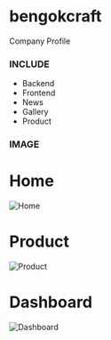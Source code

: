 # bengokcraft
 Company Profile 

 
### INCLUDE ###
- Backend
- Frontend
- News
- Gallery
- Product


### IMAGE ###

# Home #
![Home](https://lh3.googleusercontent.com/akXzATJTD_qtvbLjVP3LLAEBsxmlM9el_5YpP4gVDwFqYxbnT6c19KKqV6fDV-nMYGAsUdlmCJabS0MSQeiNuezKTnAJ82S_yBwf9CEIPHANbk8-BTT_Wi_kb60LixhtR1J4x2LRGCV49mMCkXDNuuZQQrstNANSDCPzdpx6fBdjJjmgsqq_tsLBgL6T087FZDNyQxcyNT8agqsZ2GVLupRhae5pn9G1oXXtP-M9rJpvvGm-rith9zrOWfxNaRT_92vgXg--6f4Ctr5AY71agycQQqg1K-Pl6O2pb-7277me6IdgN_zUz3dxayUvKVTJFZrK1VRRf9mgTSglFjYkxbgrsXAs501GwYEI3QjM11TgFThS1flYirCdRWnzffiL00B__fJUN_hSjTOEPbyiOc5j8GNCmB4BGZO1FULpnoUY4Cw6G2bonFxodKEd3Rez8sDDB-L7xRUuu5GXLnyYoevfUxK1to_LCmoDuJmZxGTL2A0WXRpFsSGjyyM-JZ-Vrt6kDGkWIdY2pFnz1SbWxT2q5P3QjmlRzy3ZBb9lNEePBmk1ycMt8lD6O3mBei98hdqeL0QkFwAhcnRyqS_5UoN7I3ESX7iXZ9EAXj0ArxnxqZtGGxLypo6KHYcJDz35pFbZj3SXBeaj-8eMElf83kQqIrwiiY6xBaDt-ylha2JLVTUr7DZ2zOYNq1Ac0Q=w1346-h598-no?authuser=0)

# Product #
![Product](https://lh3.googleusercontent.com/QSwU6JxXj1xQVeOhP6ndYzCtRhqdMYLDm_9X_MMom2B3eH0w1-h6Im4TOPeOQgJsBMy8kg328A6Grmtn80s1v_n1AioNVnxXJHoU42jsF09hlb6nZIakoLsQe8fwPxjB3gnsP0Zit9Kb-dPuiEohmMtpSwcfI8fohKnZvWcxmWbCClXnOonMpt-XRBady7vNr86EenD6dF7B7ZWQAwZWUpeE8PKgvh3AItsJt42cpYM9zsuFLMwl9SBySGTVd3UBjP5bfKjA80uj9YUvXyor4lh0qtSjzWn-ndPlNkqwA9ws2Kx8P71tVmw_VtNSD-CQDgrXUZsRw5I53wo7vL45a0vIf2S1T2xNyHo1hTSLQaXERW6AjWEy_lBxPsUt8CuDNapldCLmLbbjyamg42sRifwl0VPu1pNAuN476xMkPj29sVDzI0CqERg47sD9wVQacsbDwyK3vMNM0vaV27pOH3UYWVfoQJn24hZB9eW_21QnQcywQqi9bpx0GWEiuqsjlsxppjAdksV92gYnI6Q3wUS-hyXfOBjYJ8ngOqk6ZnkYdrtyIIPZulbSwE7CGwQ6geEy3Cr3K_NDUYMz_bWp7berJKYKm68MtRKJNtfAv94fQMu-mRa3p25bFxhQJ_Vv-vQEw3fz80UEfY-aohTNabVlDCoC2r3IMh879UahL7tkjqnzHiloOCVm99W7UA=w958-h608-no?authuser=0)

# Dashboard #
![Dashboard](https://lh3.googleusercontent.com/kJttm9UZsV6-zqmjb59ddHG3ThY5N9o61pCd8kFhLTqsOG9X2MlLCZ6aOV-f2-lNCmtZodASKXM9vLmsb6i1KK9QiwPCvKP9lRPeiodH-jrJEgoj_Lpdalshr0uRgPhDsDU7y0yLsQ0sfUyKMgDUQrN7XbtjlOtGYiY9Xv5LanP_dPYPb3NagvvxK6_KoqAcyKy1Yd_qat6BUMTs_ZSxk-kt01ag0slc7fvlxBYdyzmkEqyxkqcJrKM1mhZijYg29XMA7j8SdvHmtxi6brcIy9z_SO_UYzl-_YZWPlZXuMaZCPxSEqCW1_ymxdaQ8rcLqbJ8itUJ9CXGunnjv9Anla39AlKklyJxdIidijk6kFYFDEnZIqn6v2zL0LWg7yJ0UWVz2sipaysyFKNdevEH8nPukiHv93jdzYLi2JUYpHFKVxpLQHQs6bzqtsTaoo23FECxxDQ0Z1h9OODqJU1FDnrQHL8RhCsZAEjs4zP6U954Ve5JYQ_592C_qKWpqGCfyYYKFajY9ckmCyZnQT0Kx58S2Aj7yR8y7D7zH_2EfG5k5XD0XKT0dLJAZKEBHAw2ArUDS-c_Ntrf98T73OFMrE4ybCQxBOheOJG5acDTq7N7J0gFO_13wMrdDdDNjcP7DHvTk8kDEWtul3iFTOw_d6TnNBbnJ796gWWbi4Oq1igKtL-0LyP1fP2kHPMThg=w1336-h594-no?authuser=0)
